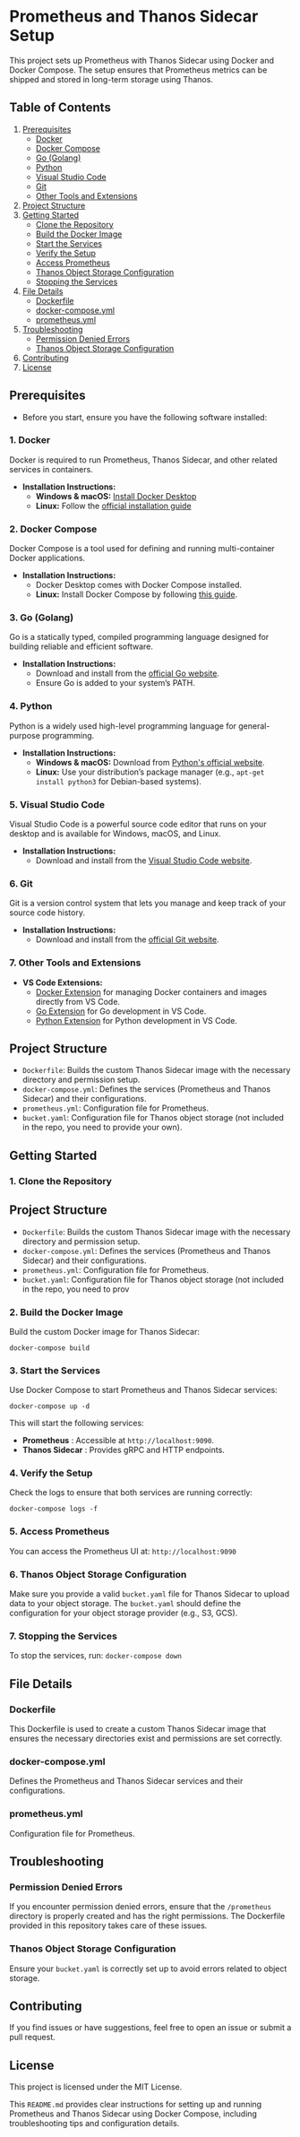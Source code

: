 # Prometheus and Thanos Sidecar Setup

This project sets up Prometheus with Thanos Sidecar using Docker and Docker Compose. The setup ensures that Prometheus metrics can be shipped and stored in long-term storage using Thanos.


## Table of Contents

1. [Prerequisites](#prerequisites)
   - [Docker](#docker)
   - [Docker Compose](#docker-compose)
   - [Go (Golang)](#go-golang)
   - [Python](#python)
   - [Visual Studio Code](#visual-studio-code)
   - [Git](#git)
   - [Other Tools and Extensions](#other-tools-and-extensions)
2. [Project Structure](#project-structure)
3. [Getting Started](#getting-started)
   - [Clone the Repository](#clone-the-repository)
   - [Build the Docker Image](#build-the-docker-image)
   - [Start the Services](#start-the-services)
   - [Verify the Setup](#verify-the-setup)
   - [Access Prometheus](#access-prometheus)
   - [Thanos Object Storage Configuration](#thanos-object-storage-configuration)
   - [Stopping the Services](#stopping-the-services)
4. [File Details](#file-details)
   - [Dockerfile](#dockerfile)
   - [docker-compose.yml](#docker-composeyml)
   - [prometheus.yml](#prometheusyml)
5. [Troubleshooting](#troubleshooting)
   - [Permission Denied Errors](#permission-denied-errors)
   - [Thanos Object Storage Configuration](#thanos-object-storage-configuration-1)
6. [Contributing](#contributing)
7. [License](#license)

## Prerequisites

- Before you start, ensure you have the following software installed:

### 1. Docker

Docker is required to run Prometheus, Thanos Sidecar, and other related services in containers.

- **Installation Instructions:**
  - **Windows & macOS:** [Install Docker Desktop](https://www.docker.com/products/docker-desktop)
  - **Linux:** Follow the [official installation guide](https://docs.docker.com/engine/install/)

### 2. Docker Compose

Docker Compose is a tool used for defining and running multi-container Docker applications.

- **Installation Instructions:**
  - Docker Desktop comes with Docker Compose installed.
  - **Linux:** Install Docker Compose by following [this guide](https://docs.docker.com/compose/install/).

### 3. Go (Golang)

Go is a statically typed, compiled programming language designed for building reliable and efficient software.

- **Installation Instructions:**
  - Download and install from the [official Go website](https://golang.org/dl/).
  - Ensure Go is added to your system’s PATH.

### 4. Python

Python is a widely used high-level programming language for general-purpose programming.

- **Installation Instructions:**
  - **Windows & macOS:** Download from [Python&#39;s official website](https://www.python.org/downloads/).
  - **Linux:** Use your distribution’s package manager (e.g., `apt-get install python3` for Debian-based systems).

### 5. Visual Studio Code

Visual Studio Code is a powerful source code editor that runs on your desktop and is available for Windows, macOS, and Linux.

- **Installation Instructions:**
  - Download and install from the [Visual Studio Code website](https://code.visualstudio.com/).

### 6. Git

Git is a version control system that lets you manage and keep track of your source code history.

- **Installation Instructions:**
  - Download and install from the [official Git website](https://git-scm.com/).

### 7. Other Tools and Extensions

- **VS Code Extensions:**
  - [Docker Extension](https://marketplace.visualstudio.com/items?itemName=ms-azuretools.vscode-docker) for managing Docker containers and images directly from VS Code.
  - [Go Extension](https://marketplace.visualstudio.com/items?itemName=golang.go) for Go development in VS Code.
  - [Python Extension](https://marketplace.visualstudio.com/items?itemName=ms-python.python) for Python development in VS Code.

## Project Structure

- `Dockerfile`: Builds the custom Thanos Sidecar image with the necessary directory and permission setup.
- `docker-compose.yml`: Defines the services (Prometheus and Thanos Sidecar) and their configurations.
- `prometheus.yml`: Configuration file for Prometheus.
- `bucket.yaml`: Configuration file for Thanos object storage (not included in the repo, you need to provide your own).

## Getting Started

### 1. Clone the Repository

## Project Structure

- `Dockerfile`: Builds the custom Thanos Sidecar image with the necessary directory and permission setup.
- `docker-compose.yml`: Defines the services (Prometheus and Thanos Sidecar) and their configurations.
- `prometheus.yml`: Configuration file for Prometheus.
- `bucket.yaml`: Configuration file for Thanos object storage (not included in the repo, you need to prov


### 2. Build the Docker Image

Build the custom Docker image for Thanos Sidecar: 

`docker-compose build`


### 3. Start the Services

Use Docker Compose to start Prometheus and Thanos Sidecar services:

`docker-compose up -d`


This will start the following services:

* **Prometheus** : Accessible at `http://localhost:9090`.
* **Thanos Sidecar** : Provides gRPC and HTTP endpoints.

### 4. Verify the Setup

Check the logs to ensure that both services are running correctly:

`docker-compose logs -f`


### 5. Access Prometheus

You can access the Prometheus UI at: `http://localhost:9090`


### 6. Thanos Object Storage Configuration

Make sure you provide a valid `bucket.yaml` file for Thanos Sidecar to upload data to your object storage. The `bucket.yaml` should define the configuration for your object storage provider (e.g., S3, GCS).

### 7. Stopping the Services

To stop the services, run: `docker-compose down`


## File Details

### Dockerfile

This Dockerfile is used to create a custom Thanos Sidecar image that ensures the necessary directories exist and permissions are set correctly.


### docker-compose.yml

Defines the Prometheus and Thanos Sidecar services and their configurations.


### prometheus.yml

Configuration file for Prometheus.


## Troubleshooting

### Permission Denied Errors

If you encounter permission denied errors, ensure that the `/prometheus` directory is properly created and has the right permissions. The Dockerfile provided in this repository takes care of these issues.

### Thanos Object Storage Configuration

Ensure your `bucket.yaml` is correctly set up to avoid errors related to object storage.

## Contributing

If you find issues or have suggestions, feel free to open an issue or submit a pull request.

## License

This project is licensed under the MIT License.

This `README.md` provides clear instructions for setting up and running Prometheus and Thanos Sidecar using Docker Compose, including troubleshooting tips and configuration details.
